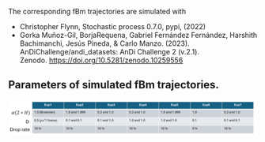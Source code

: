 The corresponding fBm trajectories are simulated with </br>
- Christopher Flynn, Stochastic process 0.7.0, pypi, (2022) </br>
- Gorka Muñoz-Gil, BorjaRequena, Gabriel Fernández Fernández, Harshith Bachimanchi, Jesús Pineda, & Carlo Manzo. (2023). AnDiChallenge/andi_datasets: AnDi Challenge 2 (v.2.1). Zenodo. https://doi.org/10.5281/zenodo.10259556 </br>


<h2>Parameters of simulated fBm trajectories.</h2>
<img src="https://github.com/JunwooParkSaribu/spt_simulations/blob/main/note.png">
